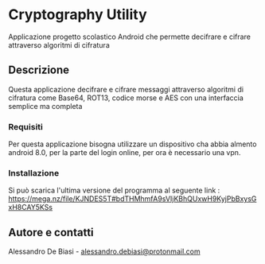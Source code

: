 # Cryptography Utility

Applicazione progetto scolastico Android che permette decifrare e cifrare attraverso algoritmi di cifratura

## Descrizione
Questa applicazione decifrare e cifrare messaggi attraverso algoritmi di cifratura
come Base64, ROT13, codice morse e AES con una interfaccia semplice ma completa

### Requisiti
Per questa applicazione bisogna utilizzare un dispositivo cha abbia almento android 8.0,
per la parte del login online, per ora è necessario una vpn.

### Installazione

Si può scarica l'ultima versione del programma al seguente link : https://mega.nz/file/KJNDES5T#bdTHMhmfA9sVIjKBhQUxwH9KyjPbBxysGxH8CAY5KSs

## Autore e contatti

Alessandro De Biasi - alessandro.debiasi@protonmail.com  

